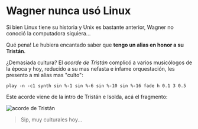 # Wagner nunca usó Linux

Si bien Linux tiene su historia y Unix es bastante anterior, Wagner no
conoció la computadora siquiera...

Qué pena! Le hubiera encantado saber que **tengo un alias en honor a su Tristán**.

¿Demasiada cultura? El *acorde de Tristán* complicó a varios musicólogos de la
época y hoy, reducido a su mas nefasta e infame orquestación, les presento a mi
alias mas "culto":


    play -n -c1 synth sin %-1 sin %-6 sin %-10 sin %-16 fade h 0.1 3 0.5


Este acorde viene de la intro de Tristán e Isolda, acá el fragmento:

![acorde de Tristán](/data/acordetristan.png)

> Sip, muy culturales hoy...
